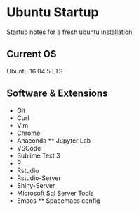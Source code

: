 # Ubuntu Startup

Startup notes for a fresh ubuntu installation

## Current OS

Ubuntu 16.04.5 LTS

## Software & Extensions

* Git
* Curl
* Vim
* Chrome
* Anaconda
** Jupyter Lab
* VSCode
* Sublime Text 3
* R
* Rstudio
* Rstudio-Server
* Shiny-Server
* Microsoft Sql Server Tools
* Emacs
** Spacemacs config
